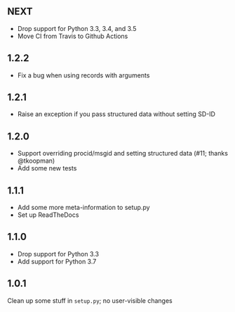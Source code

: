 NEXT
----
- Drop support for Python 3.3, 3.4, and 3.5
- Move CI from Travis to Github Actions

1.2.2
-----
- Fix a bug when using records with arguments

1.2.1
-----
- Raise an exception if you pass structured data without setting SD-ID

1.2.0
-----
- Support overriding procid/msgid and setting structured data (#11; thanks @tkoopman)
- Add some new tests

1.1.1
-----
- Add some more meta-information to setup.py
- Set up ReadTheDocs

1.1.0
-----
- Drop support for Python 3.3
- Add support for Python 3.7

1.0.1
-----
Clean up some stuff in `setup.py`; no user-visible changes

